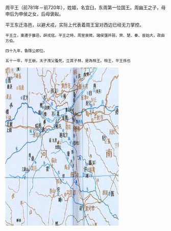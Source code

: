 周平王（前781年－前720年），姓姬，名宜臼，东周第一位国王。周幽王之子，母申后为申侯之女，后母褒姒。

平王东迁洛邑，以避犬戎，实际上代表着周王室对西边已经无力掌控。
```
平王立，東遷于雒邑，辟戎寇。平王之時，周室衰微，諸侯彊并弱，齊、楚、秦、晉始大，政由方伯。
```
```
四十九年，魯隱公即位。
```
```	
五十一年，平王崩，太子洩父蚤死，立其子林，是為桓王。桓王，平王孫也
```

![洛邑](../地图/洛邑.png)